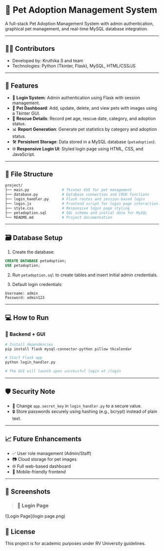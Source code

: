 
# 🐾 Pet Adoption Management System

A full-stack Pet Adoption Management System with admin authentication, graphical pet management, and real-time MySQL database integration.

---

## 👩‍💻 Contributors
- Developed by: Kruthika S and team
- Technologies: Python (Tkinter, Flask), MySQL, HTML/CSS/JS

---

## 🚀 Features

- 🔐 **Login System**: Admin authentication using Flask with session management.
- 🐶 **Pet Dashboard**: Add, update, delete, and view pets with images using a Tkinter GUI.
- 📅 **Rescue Details**: Record pet age, rescue date, category, and adoption status.
- 📊 **Report Generation**: Generate pet statistics by category and adoption status.
- 🛠️ **Persistent Storage**: Data stored in a MySQL database (`petadoption`).
- 🌐 **Responsive Login UI**: Styled login page using HTML, CSS, and JavaScript.

---

## 🧾 File Structure

```bash
project/
├── main.py               # Tkinter GUI for pet management
├── database.py           # Database connection and CRUD functions
├── login_handler.py      # Flask routes and session-based login
├── login.js              # Frontend script for login page interaction
├── style.css             # Responsive login page styling
├── petadoption.sql       # SQL schema and initial data for MySQL
└── README.md             # Project documentation
```

---

## 🗃️ Database Setup

1. Create the database:
```sql
CREATE DATABASE petadoption;
USE petadoption;
```

2. Run `petadoption.sql` to create tables and insert initial admin credentials.

3. Default login credentials:
```
Username: admin
Password: admin123
```

---

## 💻 How to Run

### 🔹 Backend + GUI

```bash
# Install dependencies
pip install flask mysql-connector-python pillow tkcalendar

# Start Flask app
python login_handler.py

# The GUI will launch upon successful login at /login
```

---

## 🛡️ Security Note

- 🔑 Change `app.secret_key` in `login_handler.py` to a secure value.
- 🔒 Store passwords securely using hashing (e.g., bcrypt) instead of plain text.

---

## 📈 Future Enhancements

- ✅ User role management (Admin/Staff)
- 📷 Cloud storage for pet images
- 🌐 Full web-based dashboard
- 📱 Mobile-friendly frontend

---

## 📸 Screenshots

> ### 🔐 Login Page
![Login Page](login page.png)


## 📜 License

This project is for academic purposes under RV University guidelines.
